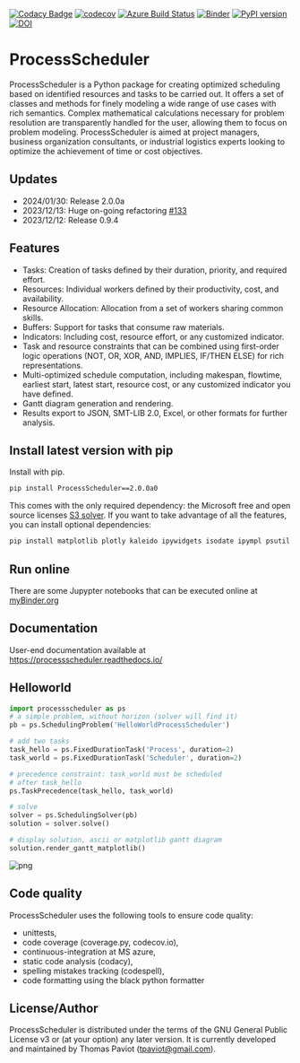[![Codacy Badge](https://app.codacy.com/project/badge/Grade/7221205f866145bfa4f18c08bd96e71f)](https://www.codacy.com/gh/tpaviot/ProcessScheduler/dashboard?utm_source=github.com&amp;utm_medium=referral&amp;utm_content=tpaviot/ProcessScheduler&amp;utm_campaign=Badge_Grade)
[![codecov](https://codecov.io/gh/tpaviot/ProcessScheduler/branch/master/graph/badge.svg?token=9HI1FPJUDL)](https://codecov.io/gh/tpaviot/ProcessScheduler)
[![Azure Build Status](https://dev.azure.com/tpaviot/ProcessScheduler/_apis/build/status/tpaviot.ProcessScheduler?branchName=master)](https://dev.azure.com/tpaviot/ProcessScheduler/_build?definitionId=9)
[![Binder](https://mybinder.org/badge_logo.svg)](https://mybinder.org/v2/gh/tpaviot/ProcessScheduler/HEAD?filepath=examples-notebooks)
[![PyPI version](https://badge.fury.io/py/ProcessScheduler.svg)](https://badge.fury.io/py/ProcessScheduler)
[![DOI](https://zenodo.org/badge/DOI/10.5281/zenodo.4480745.svg)](https://doi.org/10.5281/zenodo.4480745)

# ProcessScheduler
ProcessScheduler is a Python package for creating optimized scheduling based on identified resources and tasks to be carried out. It offers a set of classes and methods for finely modeling a wide range of use cases with rich semantics. Complex mathematical calculations necessary for problem resolution are transparently handled for the user, allowing them to focus on problem modeling. ProcessScheduler is aimed at project managers, business organization consultants, or industrial logistics experts looking to optimize the achievement of time or cost objectives.

## Updates

-   2024/01/30: Release 2.0.0a
-   2023/12/13: Huge on-going refactoring [#133](https://github.com/tpaviot/ProcessScheduler/issues/133)
-   2023/12/12: Release 0.9.4

## Features

-   Tasks: Creation of tasks defined by their duration, priority, and required effort.
-   Resources: Individual workers defined by their productivity, cost, and availability.
-   Resource Allocation: Allocation from a set of workers sharing common skills.
-   Buffers: Support for tasks that consume raw materials.
-   Indicators: Including cost, resource effort, or any customized indicator.
-   Task and resource constraints that can be combined using first-order logic operations (NOT, OR, XOR, AND, IMPLIES, IF/THEN ELSE) for rich representations.
-   Multi-optimized schedule computation, including makespan, flowtime, earliest start, latest start, resource cost, or any customized indicator you have defined.
-   Gantt diagram generation and rendering.
-   Results export to JSON, SMT-LIB 2.0, Excel, or other formats for further analysis.

## Install latest version with pip

Install with pip.

```bash
pip install ProcessScheduler==2.0.0a0
```

This comes with the only required dependency: the Microsoft free and open source licenses [S3 solver](https://github.com/Z3Prover/z3). If you want to take advantage of all the features, you can install optional dependencies:

```bash
pip install matplotlib plotly kaleido ipywidgets isodate ipympl psutil XlsxWriter
```

## Run online

There are some Jupypter notebooks that can be executed online at [myBinder.org](https://mybinder.org/v2/gh/tpaviot/ProcessScheduler/HEAD?filepath=examples-notebooks)

## Documentation

User-end documentation available at https://processscheduler.readthedocs.io/

## Helloworld

```python
import processscheduler as ps
# a simple problem, without horizon (solver will find it)
pb = ps.SchedulingProblem('HelloWorldProcessScheduler')

# add two tasks
task_hello = ps.FixedDurationTask('Process', duration=2)
task_world = ps.FixedDurationTask('Scheduler', duration=2)

# precedence constraint: task_world must be scheduled
# after task_hello
ps.TaskPrecedence(task_hello, task_world)

# solve
solver = ps.SchedulingSolver(pb)
solution = solver.solve()

# display solution, ascii or matplotlib gantt diagram
solution.render_gantt_matplotlib()
```

![png](examples-notebooks/pics/hello_world_gantt.svg)

## Code quality

ProcessScheduler uses the following tools to ensure code quality:

-   unittests,
-   code coverage (coverage.py, codecov.io),
-   continuous-integration at MS azure,
-   static code analysis (codacy),
-   spelling mistakes tracking (codespell),
-   code formatting using the black python formatter

## License/Author

ProcessScheduler is distributed under the terms of the GNU General Public License v3 or (at your option) any later version. It is currently developed and maintained by Thomas Paviot (tpaviot@gmail.com).

